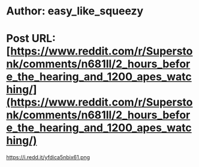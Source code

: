 # Author: easy_like_squeezy
# Post URL: [https://www.reddit.com/r/Superstonk/comments/n681ll/2_hours_before_the_hearing_and_1200_apes_watching/](https://www.reddit.com/r/Superstonk/comments/n681ll/2_hours_before_the_hearing_and_1200_apes_watching/)


https://i.redd.it/yfdica5nbix61.png
